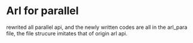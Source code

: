 # Arl for parallel
rewrited all parallel api, and the newly written codes are all in the arl_para file, the file strucure imitates that of origin arl api.

